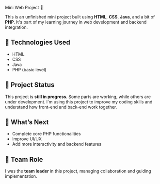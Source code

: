  Mini Web Project 🚀

This is an unfinished mini project built using **HTML**, **CSS**, **Java**, and a bit of **PHP**. It's part of my learning journey in web development and backend integration.

## 🔧 Technologies Used
- HTML
- CSS
- Java
- PHP (basic level)

## 📌 Project Status
This project is **still in progress**. Some parts are working, while others are under development. I'm using this project to improve my coding skills and understand how front-end and back-end work together.

## 🎯 What’s Next
- Complete core PHP functionalities
- Improve UI/UX
- Add more interactivity and backend features

## 🤝 Team Role
I was the **team leader** in this project, managing collaboration and guiding implementation.
